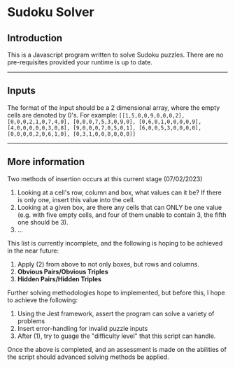 # Sudoku Solver
## Introduction
This is a Javascript program written to solve Sudoku puzzles. There are no pre-requisites provided your runtime is up to date. 

---

## Inputs

The format of the input should be a 2 dimensional array, where the empty cells are denoted by 0's. For example:
`[[1,5,0,0,9,0,0,0,2],
[0,0,0,2,1,0,7,4,0],
[0,0,0,7,5,3,0,9,0],
[0,6,0,1,0,0,0,0,9],
[4,0,0,0,0,0,3,0,8],
[9,0,0,0,7,0,5,0,1],
[6,0,0,5,3,0,0,0,0],
[0,0,0,0,2,0,6,1,0],
[0,3,1,0,0,0,0,0,0]]`

---
## More information

Two methods of insertion occurs at this current stage (07/02/2023)

1. Looking at a cell's row, column and box, what values can it be? If there is only one, insert this value into the cell.
2. Looking at a given box, are there any cells that can ONLY be one value (e.g. with five empty cells, and four of them unable to contain 3, the fifth one should be 3).
3. ...

This list is currently incomplete, and the following is hoping to be achieved in the near future:

1. Apply (2) from above to not only boxes, but rows and columns. 
2.  **Obvious Pairs/Obvious Triples**
3. **Hidden Pairs/Hidden Triples**

Further solving methodologies hope to implemented, but before this, I hope to achieve the following:

1. Using the Jest framework, assert the program can solve a variety of problems
2. Insert error-handling for invalid puzzle inputs
3. After (1), try to guage the "difficulty level" that this script can handle. 

Once the above is completed, and an assessment is made on the abilities of the script should advanced solving methods be applied. 

